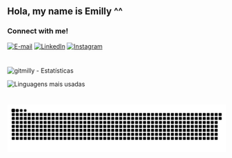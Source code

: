 ## Hola, my name is Emilly ^^
<img align="right" alt="" height="190px" src="./src/study.gif">

<h3 align="left">Connect with me!</h3>

[![E-mail](https://img.shields.io/badge/-Email-000?style=for-the-badge&logo=microsoft-outlook&logoColor=FF00F6&color:FFF)](mailto:emillyrufino20@gmail.com)
[![LinkedIn](https://img.shields.io/badge/-LinkedIn-000?style=for-the-badge&logo=linkedin&logoColor=FF00F6&color:FFF)](https://www.linkedin.com/in/emilly-vit%C3%B3ria-524a22317/)
[![Instagram](https://img.shields.io/badge/-Instagram-000?style=for-the-badge&logo=instagram&logoColor=FF00F6&color:FFF)](https://www.instagram.com/m1illy/)

#

![ gitmilly - Estatísticas](https://github-readme-stats.vercel.app/api?username=gitmilly&show_icons=true&theme=tokyonight&count_private=true)

![Linguagens mais usadas](https://github-readme-stats.vercel.app/api/top-langs/?username=gitmilly&layout=compact&theme=tokyonight)

#

<picture>
  <source media="(prefers-color-scheme: dark)" srcset="https://raw.githubusercontent.com/gitmilly/gitmilly/output/github-contribution-grid-snake-dark.svg">
  <source media="(prefers-color-scheme: light)" srcset="https://raw.githubusercontent.com/gitmilly/gitmilly/output/github-contribution-grid-snake-dark.svg">
  <img align="center" alt="github contribution grid snake animation" src="https://raw.githubusercontent.com/gitmilly/gitmilly/output/github-contribution-grid-snake.svg">
</picture>

